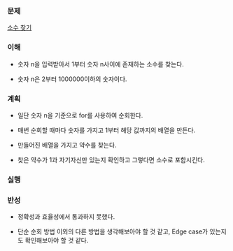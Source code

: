 ### 문제
[소수 찾기](https://programmers.co.kr/learn/courses/30/lessons/12921)

### 이해
  - 숫자 n을 입력받아서 1부터 숫자 n사이에 존재하는 소수를 찾는다.

  - 숫자 n은 2부터 1000000이하의 숫자이다.

### 계획
  - 일단 숫자 n을 기준으로 for를 사용하여 순회한다.

  - 매번 순회할 때마다 숫자를 가지고 1부터 해당 값까지의 배열을 만든다.

  - 만들어진 배열을 가지고 약수를 찾는다.

  - 찾은 약수가 1과 자기자신만 있는지 확인하고 그렇다면 소수로 포함시킨다.

### 실행

### 반성
  - 정확성과 효율성에서 통과하지 못했다.

  - 단순 순회 방법 이외의 다른 방법을 생각해보아야 할 것 같고, Edge case가
    있는지도 확인해보아야 할 것 같다.

